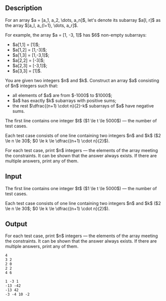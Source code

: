 ## Description

<div><p>For an array $a = [a_1, a_2, \dots, a_n]$, let's denote its <span class="tex-font-style-it">subarray</span> $a[l, r]$ as the array $[a_l, a_{l+1}, \dots, a_r]$.</p><p>For example, the array $a = [1, -3, 1]$ has $6$ non-empty subarrays:</p><ul> <li> $a[1,1] = [1]$; </li><li> $a[1,2] = [1,-3]$; </li><li> $a[1,3] = [1,-3,1]$; </li><li> $a[2,2] = [-3]$; </li><li> $a[2,3] = [-3,1]$; </li><li> $a[3,3] = [1]$. </li></ul><p>You are given two integers $n$ and $k$. Construct an array $a$ consisting of $n$ integers such that:</p><ul> <li> all elements of $a$ are from $-1000$ to $1000$; </li><li> $a$ has exactly $k$ subarrays with positive sums; </li><li> the rest $\dfrac{(n+1) \cdot n}{2}-k$ subarrays of $a$ have negative sums. </li></ul></div><div class="input-specification"><p>The first line contains one integer $t$ ($1 \le t \le 5000$) — the number of test cases.</p><p>Each test case consists of one line containing two integers $n$ and $k$ ($2 \le n \le 30$; $0 \le k \le \dfrac{(n+1) \cdot n}{2}$).</p></div><div class="output-specification"><p>For each test case, print $n$ integers — the elements of the array meeting the constraints. It can be shown that the answer always exists. If there are multiple answers, print any of them.</p></div>

## Input

<p>The first line contains one integer $t$ ($1 \le t \le 5000$) — the number of test cases.</p><p>Each test case consists of one line containing two integers $n$ and $k$ ($2 \le n \le 30$; $0 \le k \le \dfrac{(n+1) \cdot n}{2}$).</p>

## Output

<p>For each test case, print $n$ integers — the elements of the array meeting the constraints. It can be shown that the answer always exists. If there are multiple answers, print any of them.</p>





```input1|2,4
4
3 2
2 0
2 2
4 6
```




```output1
1 -3 1
-13 -42
-13 42
-3 -4 10 -2
```


